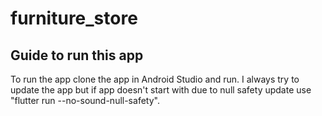 # furniture_store


## Guide to run this app

To run the app clone the app in Android Studio and run.
I always try to update the app but if app doesn't start with due to null safety update use "flutter run --no-sound-null-safety". 
